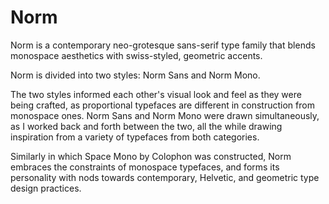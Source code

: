 # Norm
Norm is a contemporary neo-grotesque sans-serif type family that blends monospace aesthetics with swiss-styled, geometric accents. 

Norm is divided into two styles: Norm Sans and Norm Mono.

The two styles informed each other's visual look and feel as they were being crafted, as proportional typefaces are different in construction from monospace ones. Norm Sans and Norm Mono were drawn simultaneously, as I worked back and forth between the two, all the while drawing inspiration from a variety of typefaces from both categories.

Similarly in which Space Mono by Colophon was constructed, Norm embraces the constraints of monospace typefaces, and forms its personality with nods towards contemporary, Helvetic, and geometric type design practices. 

